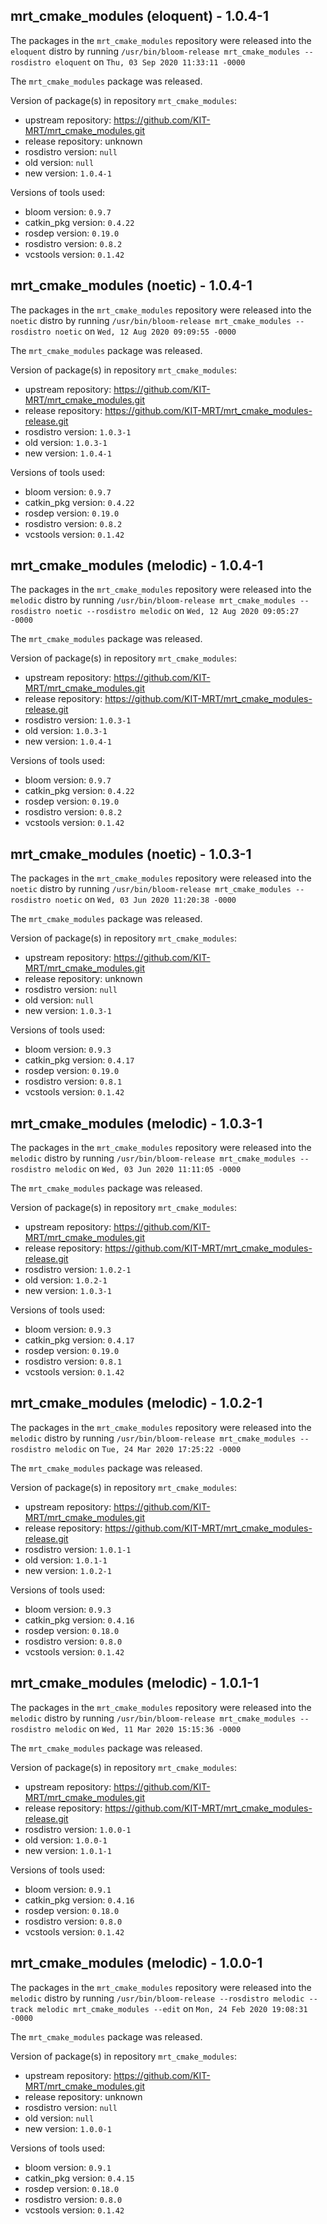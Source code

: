 ## mrt_cmake_modules (eloquent) - 1.0.4-1

The packages in the `mrt_cmake_modules` repository were released into the `eloquent` distro by running `/usr/bin/bloom-release mrt_cmake_modules --rosdistro eloquent` on `Thu, 03 Sep 2020 11:33:11 -0000`

The `mrt_cmake_modules` package was released.

Version of package(s) in repository `mrt_cmake_modules`:

- upstream repository: https://github.com/KIT-MRT/mrt_cmake_modules.git
- release repository: unknown
- rosdistro version: `null`
- old version: `null`
- new version: `1.0.4-1`

Versions of tools used:

- bloom version: `0.9.7`
- catkin_pkg version: `0.4.22`
- rosdep version: `0.19.0`
- rosdistro version: `0.8.2`
- vcstools version: `0.1.42`


## mrt_cmake_modules (noetic) - 1.0.4-1

The packages in the `mrt_cmake_modules` repository were released into the `noetic` distro by running `/usr/bin/bloom-release mrt_cmake_modules --rosdistro noetic` on `Wed, 12 Aug 2020 09:09:55 -0000`

The `mrt_cmake_modules` package was released.

Version of package(s) in repository `mrt_cmake_modules`:

- upstream repository: https://github.com/KIT-MRT/mrt_cmake_modules.git
- release repository: https://github.com/KIT-MRT/mrt_cmake_modules-release.git
- rosdistro version: `1.0.3-1`
- old version: `1.0.3-1`
- new version: `1.0.4-1`

Versions of tools used:

- bloom version: `0.9.7`
- catkin_pkg version: `0.4.22`
- rosdep version: `0.19.0`
- rosdistro version: `0.8.2`
- vcstools version: `0.1.42`


## mrt_cmake_modules (melodic) - 1.0.4-1

The packages in the `mrt_cmake_modules` repository were released into the `melodic` distro by running `/usr/bin/bloom-release mrt_cmake_modules --rosdistro noetic --rosdistro melodic` on `Wed, 12 Aug 2020 09:05:27 -0000`

The `mrt_cmake_modules` package was released.

Version of package(s) in repository `mrt_cmake_modules`:

- upstream repository: https://github.com/KIT-MRT/mrt_cmake_modules.git
- release repository: https://github.com/KIT-MRT/mrt_cmake_modules-release.git
- rosdistro version: `1.0.3-1`
- old version: `1.0.3-1`
- new version: `1.0.4-1`

Versions of tools used:

- bloom version: `0.9.7`
- catkin_pkg version: `0.4.22`
- rosdep version: `0.19.0`
- rosdistro version: `0.8.2`
- vcstools version: `0.1.42`


## mrt_cmake_modules (noetic) - 1.0.3-1

The packages in the `mrt_cmake_modules` repository were released into the `noetic` distro by running `/usr/bin/bloom-release mrt_cmake_modules --rosdistro noetic` on `Wed, 03 Jun 2020 11:20:38 -0000`

The `mrt_cmake_modules` package was released.

Version of package(s) in repository `mrt_cmake_modules`:

- upstream repository: https://github.com/KIT-MRT/mrt_cmake_modules.git
- release repository: unknown
- rosdistro version: `null`
- old version: `null`
- new version: `1.0.3-1`

Versions of tools used:

- bloom version: `0.9.3`
- catkin_pkg version: `0.4.17`
- rosdep version: `0.19.0`
- rosdistro version: `0.8.1`
- vcstools version: `0.1.42`


## mrt_cmake_modules (melodic) - 1.0.3-1

The packages in the `mrt_cmake_modules` repository were released into the `melodic` distro by running `/usr/bin/bloom-release mrt_cmake_modules --rosdistro melodic` on `Wed, 03 Jun 2020 11:11:05 -0000`

The `mrt_cmake_modules` package was released.

Version of package(s) in repository `mrt_cmake_modules`:

- upstream repository: https://github.com/KIT-MRT/mrt_cmake_modules.git
- release repository: https://github.com/KIT-MRT/mrt_cmake_modules-release.git
- rosdistro version: `1.0.2-1`
- old version: `1.0.2-1`
- new version: `1.0.3-1`

Versions of tools used:

- bloom version: `0.9.3`
- catkin_pkg version: `0.4.17`
- rosdep version: `0.19.0`
- rosdistro version: `0.8.1`
- vcstools version: `0.1.42`


## mrt_cmake_modules (melodic) - 1.0.2-1

The packages in the `mrt_cmake_modules` repository were released into the `melodic` distro by running `/usr/bin/bloom-release mrt_cmake_modules --rosdistro melodic` on `Tue, 24 Mar 2020 17:25:22 -0000`

The `mrt_cmake_modules` package was released.

Version of package(s) in repository `mrt_cmake_modules`:

- upstream repository: https://github.com/KIT-MRT/mrt_cmake_modules.git
- release repository: https://github.com/KIT-MRT/mrt_cmake_modules-release.git
- rosdistro version: `1.0.1-1`
- old version: `1.0.1-1`
- new version: `1.0.2-1`

Versions of tools used:

- bloom version: `0.9.3`
- catkin_pkg version: `0.4.16`
- rosdep version: `0.18.0`
- rosdistro version: `0.8.0`
- vcstools version: `0.1.42`


## mrt_cmake_modules (melodic) - 1.0.1-1

The packages in the `mrt_cmake_modules` repository were released into the `melodic` distro by running `/usr/bin/bloom-release mrt_cmake_modules --rosdistro melodic` on `Wed, 11 Mar 2020 15:15:36 -0000`

The `mrt_cmake_modules` package was released.

Version of package(s) in repository `mrt_cmake_modules`:

- upstream repository: https://github.com/KIT-MRT/mrt_cmake_modules.git
- release repository: https://github.com/KIT-MRT/mrt_cmake_modules-release.git
- rosdistro version: `1.0.0-1`
- old version: `1.0.0-1`
- new version: `1.0.1-1`

Versions of tools used:

- bloom version: `0.9.1`
- catkin_pkg version: `0.4.16`
- rosdep version: `0.18.0`
- rosdistro version: `0.8.0`
- vcstools version: `0.1.42`


## mrt_cmake_modules (melodic) - 1.0.0-1

The packages in the `mrt_cmake_modules` repository were released into the `melodic` distro by running `/usr/bin/bloom-release --rosdistro melodic --track melodic mrt_cmake_modules --edit` on `Mon, 24 Feb 2020 19:08:31 -0000`

The `mrt_cmake_modules` package was released.

Version of package(s) in repository `mrt_cmake_modules`:

- upstream repository: https://github.com/KIT-MRT/mrt_cmake_modules.git
- release repository: unknown
- rosdistro version: `null`
- old version: `null`
- new version: `1.0.0-1`

Versions of tools used:

- bloom version: `0.9.1`
- catkin_pkg version: `0.4.15`
- rosdep version: `0.18.0`
- rosdistro version: `0.8.0`
- vcstools version: `0.1.42`



